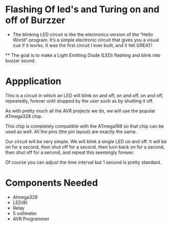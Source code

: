 
# Flashing Of led's and Turing on and off of Burzzer


* The blinking LED circuit is like the electronics version of the “Hello World”-program. It’s a simple electronic circuit that gives you a visual cue if it works. It was the first circuit I ever built, and it felt GREAT!

** The goal is to make a Light Emitting Diode (LED) flashing and blink into buzzer sound.

# Appplication 

This is a circuit in which an LED will blink on and off, on and off, on and off, repeatedly, forever until stopped by the user such as by shutting it off.

As with pretty much all the AVR projects we do, we will use the popular ATmega328 chip.

This chip is completely compatible with the ATmega168  so that chip can be used as well. All the pins (the pin layout) are exactly the same.

Our circuit will be very simple. We will blink a single LED on and off. It will be on for a second, then shut off for a second, then turn back on for a second, then shut off for a second, and repeat this seemingly forever.

Of course you can adjust the time interval but 1 second is pretty standard. 


# Components Needed

* Atmega328
* LED(8)
* Relay
* 5 voltmeter
* AVR Programmer
